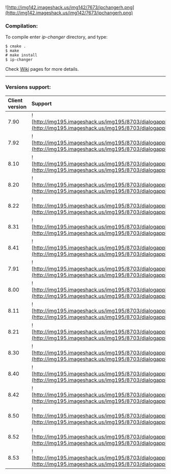 ![http://img142.imageshack.us/img142/7673/ipchangerh.png](http://img142.imageshack.us/img142/7673/ipchangerh.png)
### Compilation: ###
To compile enter _ip-changer_ directory, and type:
```
$ cmake .
$ make
# make install
$ ip-changer
```
Check [Wiki](http://code.google.com/p/ip-changer/w/list) pages for more details.

---


### Versions support: ###

| **Client version** | **Support** |
|:-------------------|:------------|
|7.90|![http://img195.imageshack.us/img195/8703/dialogapply.png](http://img195.imageshack.us/img195/8703/dialogapply.png)|
|7.92|![http://img195.imageshack.us/img195/8703/dialogapply.png](http://img195.imageshack.us/img195/8703/dialogapply.png)|
|8.10|![http://img195.imageshack.us/img195/8703/dialogapply.png](http://img195.imageshack.us/img195/8703/dialogapply.png)|
|8.20|![http://img195.imageshack.us/img195/8703/dialogapply.png](http://img195.imageshack.us/img195/8703/dialogapply.png)|
|8.22|![http://img195.imageshack.us/img195/8703/dialogapply.png](http://img195.imageshack.us/img195/8703/dialogapply.png)|
|8.31|![http://img195.imageshack.us/img195/8703/dialogapply.png](http://img195.imageshack.us/img195/8703/dialogapply.png)|
|8.41|![http://img195.imageshack.us/img195/8703/dialogapply.png](http://img195.imageshack.us/img195/8703/dialogapply.png)|
|7.91|![http://img195.imageshack.us/img195/8703/dialogapply.png](http://img195.imageshack.us/img195/8703/dialogapply.png)|
|8.00|![http://img195.imageshack.us/img195/8703/dialogapply.png](http://img195.imageshack.us/img195/8703/dialogapply.png)|
|8.11|![http://img195.imageshack.us/img195/8703/dialogapply.png](http://img195.imageshack.us/img195/8703/dialogapply.png)|
|8.21|![http://img195.imageshack.us/img195/8703/dialogapply.png](http://img195.imageshack.us/img195/8703/dialogapply.png)|
|8.30|![http://img195.imageshack.us/img195/8703/dialogapply.png](http://img195.imageshack.us/img195/8703/dialogapply.png)|
|8.40|![http://img195.imageshack.us/img195/8703/dialogapply.png](http://img195.imageshack.us/img195/8703/dialogapply.png)|
|8.42|![http://img195.imageshack.us/img195/8703/dialogapply.png](http://img195.imageshack.us/img195/8703/dialogapply.png)|
|8.50|![http://img195.imageshack.us/img195/8703/dialogapply.png](http://img195.imageshack.us/img195/8703/dialogapply.png)|
|8.52|![http://img195.imageshack.us/img195/8703/dialogapply.png](http://img195.imageshack.us/img195/8703/dialogapply.png)|
|8.53|![http://img195.imageshack.us/img195/8703/dialogapply.png](http://img195.imageshack.us/img195/8703/dialogapply.png)|